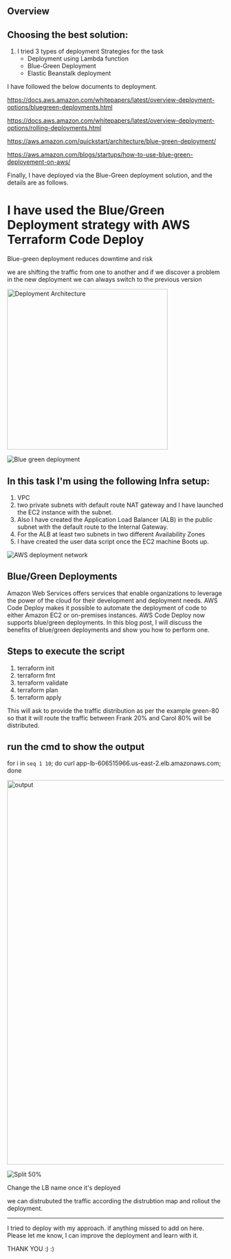 ## Overview

## Choosing the best solution:
1. I tried 3 types of deployment Strategies for the task
     * Deployment using Lambda function 
     * Blue-Green Deployment 
     * Elastic Beanstalk deployment 

I have followed the below documents to deployment. 

 https://docs.aws.amazon.com/whitepapers/latest/overview-deployment-options/bluegreen-deployments.html

 https://docs.aws.amazon.com/whitepapers/latest/overview-deployment-options/rolling-deployments.html

 https://aws.amazon.com/quickstart/architecture/blue-green-deployment/

 https://aws.amazon.com/blogs/startups/how-to-use-blue-green-deployement-on-aws/

Finally, I have deployed via the Blue-Green deployment solution, and the details are as follows. 

# I have used the Blue/Green Deployment strategy with AWS Terraform Code Deploy
Blue-green deployment reduces downtime and risk

we are shifting the traffic from one to another and if we discover a problem in the new deployment we can always switch to the previous version

<img width="373" alt="Deployment Architecture" src="https://github.com/niroopbs/AWS-service-deployment/assets/50316430/483bb467-6e4d-48d9-a1eb-a913102134a4">

![Blue green deployment](https://github.com/niroopbs/AWS-service-deployment/assets/50316430/4123b1f1-5588-4d0a-b0f4-f92b1f7d0f22)

## In this task I'm using the following Infra setup:
1. VPC
2. two private subnets with default route NAT gateway and I have launched the EC2 instance with the subnet. 
3. Also I have created the Application Load Balancer (ALB) in the public subnet with the default route to the Internal Gateway. 
4. For the ALB at least two subnets in two different Availability Zones
5. I have created the user data script once the EC2 machine Boots up. 

![AWS deployment network](https://github.com/niroopbs/AWS-service-deployment/assets/50316430/031975e5-fc1e-4e9d-83b1-5269c3ac9315)

## Blue/Green Deployments 
Amazon Web Services offers services that enable organizations to leverage the power of the cloud for their development and deployment needs. AWS Code Deploy makes it possible to automate the deployment of code to either Amazon EC2 or on-premises instances. AWS Code Deploy now supports blue/green deployments. In this blog post, I will discuss the benefits of blue/green deployments and show you how to perform one.

## Steps to execute the script
1. terraform init
2. terraform fmt
3. terraform validate 
4. terraform plan
5. terraform apply 

This will ask to provide the traffic distribution as per the example green-80 so that it will route the traffic between Frank 20% and Carol 80% will be distributed. 

## run the cmd to show the output
for i in `seq 1 10`; do curl app-lb-606515966.us-east-2.elb.amazonaws.com; done

<img width="893" alt="output" src="https://github.com/niroopbs/AWS-service-deployment/assets/50316430/d99daa6d-5aab-4ded-8faf-46222b1a7263">

![Split 50%](https://github.com/niroopbs/AWS-service-deployment/assets/50316430/b4db6e05-048a-49bb-8f8f-f75e01cae7bb)

Change the LB name once it's deployed

we can distrubuted the traffic according the distrubtion map and rollout the deployment. 

*****************************************************************************************

I tried to deploy with my approach. if anything missed to add on here. Please let me know, I can improve the deployment and learn with it.

THANK YOU :) :) 
